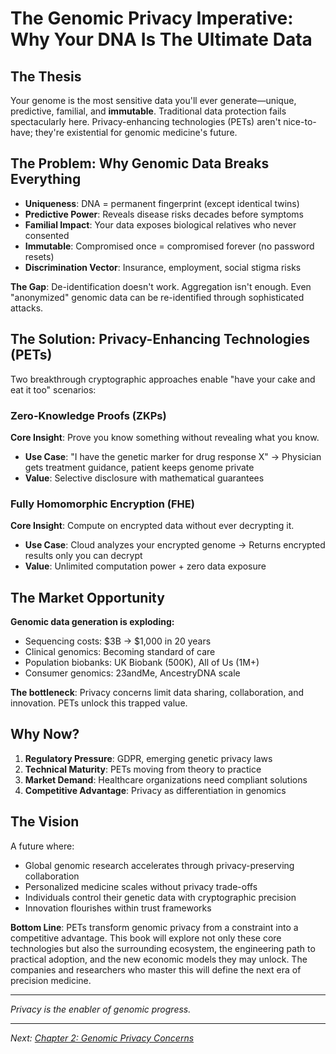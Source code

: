 # The Genomic Privacy Imperative: Why Your DNA Is The Ultimate Data

## The Thesis
Your genome is the most sensitive data you'll ever generate—unique, predictive, familial, and **immutable**. Traditional data protection fails spectacularly here. Privacy-enhancing technologies (PETs) aren't nice-to-have; they're existential for genomic medicine's future.

## The Problem: Why Genomic Data Breaks Everything
- **Uniqueness**: DNA = permanent fingerprint (except identical twins)
- **Predictive Power**: Reveals disease risks decades before symptoms 
- **Familial Impact**: Your data exposes biological relatives who never consented
- **Immutable**: Compromised once = compromised forever (no password resets)
- **Discrimination Vector**: Insurance, employment, social stigma risks

**The Gap**: De-identification doesn't work. Aggregation isn't enough. Even "anonymized" genomic data can be re-identified through sophisticated attacks.

## The Solution: Privacy-Enhancing Technologies (PETs)
Two breakthrough cryptographic approaches enable "have your cake and eat it too" scenarios:

### Zero-Knowledge Proofs (ZKPs)
**Core Insight**: Prove you know something without revealing what you know.
- **Use Case**: "I have the genetic marker for drug response X" → Physician gets treatment guidance, patient keeps genome private
- **Value**: Selective disclosure with mathematical guarantees

### Fully Homomorphic Encryption (FHE) 
**Core Insight**: Compute on encrypted data without ever decrypting it.
- **Use Case**: Cloud analyzes your encrypted genome → Returns encrypted results only you can decrypt
- **Value**: Unlimited computation power + zero data exposure

## The Market Opportunity
**Genomic data generation is exploding:**
- Sequencing costs: $3B → $1,000 in 20 years
- Clinical genomics: Becoming standard of care
- Population biobanks: UK Biobank (500K), All of Us (1M+)
- Consumer genomics: 23andMe, AncestryDNA scale

**The bottleneck**: Privacy concerns limit data sharing, collaboration, and innovation. PETs unlock this trapped value.

## Why Now?
1. **Regulatory Pressure**: GDPR, emerging genetic privacy laws
2. **Technical Maturity**: PETs moving from theory to practice
3. **Market Demand**: Healthcare organizations need compliant solutions
4. **Competitive Advantage**: Privacy as differentiation in genomics

## The Vision
A future where:
- Global genomic research accelerates through privacy-preserving collaboration
- Personalized medicine scales without privacy trade-offs
- Individuals control their genetic data with cryptographic precision
- Innovation flourishes within trust frameworks

**Bottom Line**: PETs transform genomic privacy from a constraint into a competitive advantage. This book will explore not only these core technologies but also the surrounding ecosystem, the engineering path to practical adoption, and the new economic models they may unlock. The companies and researchers who master this will define the next era of precision medicine.

---
*Privacy is the enabler of genomic progress.*

---
*Next: [Chapter 2: Genomic Privacy Concerns](02-genomic_privacy_concerns.md)*